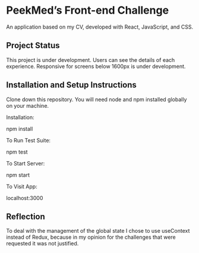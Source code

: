 # PeekMed’s Front-end Challenge

An application based on my CV, developed with React, JavaScript, and CSS.

## Project Status

This project is under development. Users can see the details of each experience.
Responsive for screens below 1600px is under development.

## Installation and Setup Instructions

Clone down this repository. You will need node and npm installed globally on your machine.

Installation:

npm install

To Run Test Suite:

npm test

To Start Server:

npm start

To Visit App:

localhost:3000

## Reflection

To deal with the management of the global state I chose to use useContext instead of Redux, because in my opinion for the challenges that were requested it was not justified.
